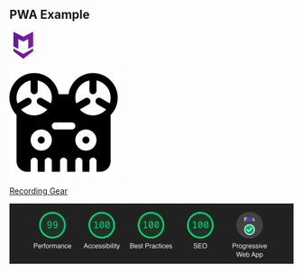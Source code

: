 ## PWA Example

![alt text](https://github.com/adam-p/markdown-here/raw/master/src/common/images/icon48.png "Logo Title Text 1")


![alt text](https://github.com/dharmabumzee/Recording-Gear-PWA-Example/blob/master/public/android_chrome_logo_192.png "Recording Gear")

[Recording Gear](https://gear-pwa.dharmabumzee.now.sh/)

![alt text](https://github.com/dharmabumzee/Recording-Gear-PWA-Example/blob/master/lighthouse_metrics.png "Lighthouse")
